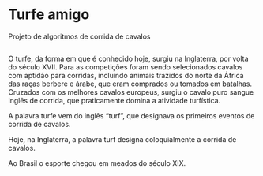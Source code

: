 # Turfe amigo
Projeto de algoritmos de corrida de cavalos

<img src="https://www.jockeysp.com.br/corridas/img/memoria_turfe/copajp2.jpg" alt="">

O turfe, da forma em que é conhecido hoje, surgiu na Inglaterra, por volta do século XVII. Para as competições foram sendo selecionados cavalos com aptidão para corridas, incluindo animais trazidos do norte da África das raças berbere e árabe, que eram comprados ou tomados em batalhas.
Cruzados com os melhores cavalos europeus, surgiu o cavalo puro sangue inglês de corrida, que praticamente domina a atividade turfística.

A palavra turfe vem do inglês “turf”, que designava os primeiros eventos de corrida de cavalos.

Hoje, na Inglaterra, a palavra turf designa coloquialmente a corrida de cavalos.

Ao Brasil o esporte chegou em meados do século XIX.

